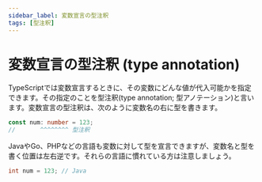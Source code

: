 ```yaml
---
sidebar_label: 変数宣言の型注釈
tags: [型注釈]
---
```


# 変数宣言の型注釈 (type annotation)

TypeScriptでは変数宣言するときに、その変数にどんな値が代入可能かを指定できます。その指定のことを型注釈\(type annotation; 型アノテーション\)と言います。変数宣言の型注釈は、次のように変数名の右に型を書きます。

```typescript
const num: number = 123;
//       ^^^^^^^^ 型注釈
```

JavaやGo、PHPなどの言語も変数に対して型を宣言できますが、変数名と型を書く位置は左右逆です。それらの言語に慣れている方は注意しましょう。

```java
int num = 123; // Java
```



